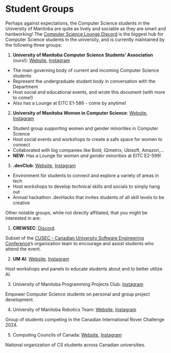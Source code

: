 # Student Groups
Perhaps against expectations, the Computer Science students in the University of Manitoba are quite as lively and sociable as they are smart and hardworking! The [Computer Science Lounge Discord](https://discord.umanitobacssa.ca/) is the biggest hub for Computer Science students in the university, and is currently maintained by the following three groups:

1. **University of Manitoba Computer Science Students’ Association** (ours!): [Website](https://www.umanitobacssa.ca/), [Instagram](https://www.instagram.com/umanitobacssa/)
- The main governing body of current and incoming Computer Science students
- Represent the undergraduate student body in conversation with the Department
- Host social and educational events, and wrote this document (with more to come!)
- Also has a Lounge at EITC E1-586 - come by anytime!

2. **University of Manitoba Women in Computer Science**: [Website](https://umwics.vercel.app/), [Instagram](https://www.instagram.com/umwics/)
- Student group supporting women and gender minorities in Computer Science
- Host social events and workshops to create a safe space for women to connect
- Collaborated with big companies like Bold, IQmetrix, Ubisoft, Amazon,...
- **NEW**: Has a Lounge for *women and gender minorities* at EITC E2-599!

3. **.devClub**: [Website](https://devclub.ca/), [Instagram](https://www.instagram.com/umdevclub/)
- Environment for students to connect and explore a variety of areas in tech
- Host workshops to develop technical skills and socials to simply hang out
- Annual hackathon .devHacks that invites students of all skill levels to be creative

Other notable groups, while not directly affiliated, that you might be interested in are:

1. **CREWSEC**: [Discord](https://discord.gg/xBzHbhYXNh).

Subset of the [CUSEC - Canadian University Software Engineering Conference](https://www.instagram.com/cusecofficial/)’s organization team to encourage and assist students who attend the event.

2. **UM AI**: [Website](https://umai.pro/), [Instagram](https://www.instagram.com/uofm_ai/)

Host workshops and panels to educate students about and to better utilize AI.

3. University of Manitoba Programming Projects Club: [Instagram](https://www.instagram.com/uofmppc/)

Empower Computer Science students on personal and group project development.

4. University of Manitoba Robotics Team: [Website](https://umrt.ca/), [Instagram](https://www.instagram.com/umroboticsteam/)

Group of students competing in the Canadian International Rover Challenge 2024.

5. Computing Councils of Canada: [Website](https://www.ccubed.dev/), [Instagram](https://www.instagram.com/ccubed_dev/)

National organization of CS students across Canadian universities.
